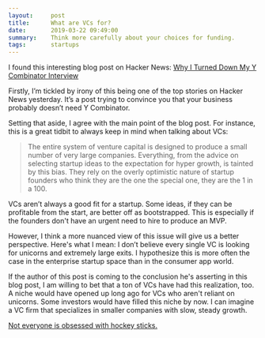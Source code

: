 ```yaml
---
layout:     post
title:      What are VCs for?
date:       2019-03-22 09:49:00
summary:    Think more carefully about your choices for funding.
tags:       startups
---
```


I found this interesting blog post on Hacker News: [Why I Turned Down My Y Combinator Interview](https://www.facetdev.com/blog/posts/why-i-turned-down-my-y-combinator-interview/)

Firstly, I’m tickled by irony of this being one of the top stories on Hacker News yesterday. It’s a post trying to convince you that your business probably doesn’t need Y Combinator.

Setting that aside, I agree with the main point of the blog post. For instance, this is a great tidbit to always keep in mind when talking about VCs:

> The entire system of venture capital is designed to produce a small number of very large companies. Everything, from the advice on selecting startup ideas to the expectation for hyper growth, is tainted by this bias. They rely on the overly optimistic nature of startup founders who think they are the one the special one, they are the 1 in a 100.

VCs aren’t always a good fit for a startup. Some ideas, if they can be profitable from the start, are better off as bootstrapped. This is especially if the founders don't have an urgent need to hire to produce an MVP.

However, I think a more nuanced view of this issue will give us a better perspective. Here's what I mean: I don’t believe every single VC is looking for unicorns and extremely large exits. I hypothesize this is more often the case in the enterprise startup space than in the consumer app world.

If the author of this post is coming to the conclusion he's asserting in this blog post, I am willing to bet that a ton of VCs have had this realization, too. A niche would have opened up long ago for VCs who aren't reliant on unicorns. Some investors would have filled this niche by now. I can imagine a VC firm that specializes in smaller companies with slow, steady growth.

[Not everyone is obsessed with hockey sticks.](https://davidcummings.org/2010/12/19/hockey-stick-growth-for-startups/)